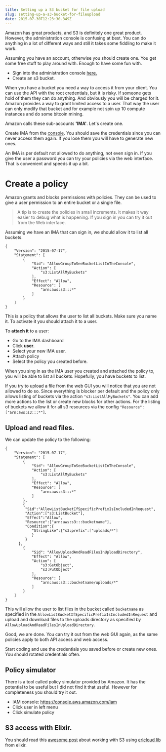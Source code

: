 ```yaml
---
title: Setting up a S3 bucket for file upload
slug: setting-up-a-s3-bucket-for-fileupload
date: 2015-07-30T12:23:30.349Z
---
```


Amazon has great products, and S3 is definitely one great product. However, the administration console is confusing at best. You can do anything in a lot of different ways and still it takes some fiddling to make it work.

Assuming you have an account, otherwise you should create one. You get some free stuff to play around with. Enough to have some fun with. 

- Sign into the administration console [here.](https://console.aws.amazon.com) 
- Create an s3 bucket.

When you have a bucket you need a way to access it from your client. You can use the API with the root credentials, but it is risky. If someone gets hold of them they can do anything. And obviously you will be charged for it. Amazon provides a way to grant limited access to a user. That way the user can only modify that bucket and for example not spin up 10 compute instances and do some bitcoin mining. 

Amazon calls these sub-accounts __'IMA'__. Let's create one. 

Create IMA from the [console](https://console.aws.amazon.com/iam/). You should save the credentials since you can never access them again. If you lose them you will have to generate new ones.

An IMA is per default not allowed to do anything, not even sign in. If you give the user a password you can try your policies via the web interface. That is convenient and speeds it up a bit. 

# Create a policy
Amazon grants and blocks permissions with policies. They can be used to give a user permission to an entire bucket or a single file. 

> A tip is to create the policies in small increments. It makes it way easier to debug what is happening. If you sign in you can try it out from the Web interface. 

Assuming we have an IMA that can sign in, we should allow it to list all buckets.

```
{
    "Version": "2015-07-17",
    "Statement": [
        {
            "Sid": "AllowGroupToSeeBucketListInTheConsole",
            "Action": [
                "s3:ListAllMyBuckets"
            ],
            "Effect": "Allow",
            "Resource": [
                "arn:aws:s3:::*"
            ]
        }
    ]
}
```

This is a policy that allows the user to list all buckets. Make sure you name it.
To activate it you should attach it to a user.

To __attach it__ to a user:

- Go to the IMA dashboard 
- Click __user__. 
- Select your new IMA user.
- Attach policy
- Select the policy you created before.

When you sing in as the IMA user you created and attached the policy to, you will be able to list all buckets. Hopefully, you have buckets to list.

If you try to upload a file from the web GUI you will notice that you are not allowed to do so. Since everything is blocker per default and the policy only allows listing of buckets via the action `"s3:ListAllMyBuckets"`. You can add more actions to the list or create new blocks for other actions. For the listing of buckets we allow it for all s3 resources via the config `"Resource": ["arn:aws:s3:::*"]`.

## Upload and read files.

We can update the policy to the following: 
```
{
    "Version": "2015-07-17",
    "Statement": [
        {
            "Sid": "AllowGroupToSeeBucketListInTheConsole",
            "Action": [
                "s3:ListAllMyBuckets"
            ],
            "Effect": "Allow",
            "Resource": [
                "arn:aws:s3:::*"
            ]
        },
        {
         "Sid":"AllowListBucketIfSpecificPrefixIsIncludedInRequest",
         "Action":["s3:ListBucket"],
         "Effect":"Allow",
         "Resource":["arn:aws:s3:::bucketname"],
         "Condition":{
            "StringLike":{"s3:prefix":["uploads/*"]
            }
         }
      },
        {
            "Sid": "AllowUploadAndReadFilesInUploadDirectory",
            "Effect": "Allow",
            "Action": [
                "s3:GetObject",
                "s3:PutObject"
            ],
            "Resource": [
                "arn:aws:s3:::bucketname/uploads/*"
            ]
        }
    ]
}
```

This will allow the user to list files in the bucket called `bucketname` as specified in the `AllowListBucketIfSpecificPrefixIsIncludedInRequest` and upload and download files to the uploads directory as specified by `AllowUploadAndReadFilesInUploadDirectory`.

Good, we are done. You can try it out from the web GUI again, as the same policies apply to both API access and web access.

Start coding and use the credentials you saved before or create new ones. You should rotated credentials often.

## Policy simulator

There is a tool called policy simulator provided by Amazon. It has the potential to be useful but I did not find it that useful. However for completeness you should try it out. 

- IAM console: https://console.aws.amazon.com/iam
- Click user in left menu
- Click simulate policy 

## S3 access with Elixir.
You should read this [awesome post](http://blog.jordan-dimov.com/accessing-the-amazon-aws-from-elixir-using-erlcloud/) about working with S3 using [erlcloud lib](https://github.com/gleber/erlcloud) from elixir.
